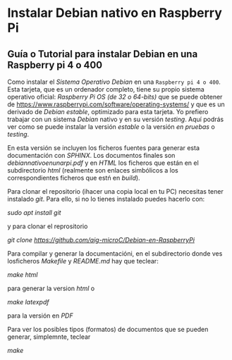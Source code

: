 # Instalar Debian nativo en Raspberry Pi

## Guía o Tutorial para instalar Debian en una Raspberry pi 4 o 400

Como instalar el *Sistema Operativo Debian* en una `Raspberry pi 4 o 400`. Esta tarjeta, que es un ordenador completo, tiene su propio sistema operativo oficial: *Raspberry Pi OS (de 32 o 64-bits)* que se puede obtener de https://www.raspberrypi.com/software/operating-systems/ y que es un derivado de *Debian* *estable*, optimizado para esta tarjeta. Yo prefiero trabajar con un sistema *Debian* nativo y en su versión *testing*. Aquí podrás ver como se puede instalar la versión *estable* o la versión *en pruebas* o *testing*.

En esta versión se incluyen los ficheros fuentes para generar esta documentación con *SPHINX*. Los documentos finales son *debiannativoenunarpi.pdf* y en *HTML* los ficheros que están en el subdirectorio *html* (realmente son enlaces simbólicos a los correspondientes ficheros que estń en *build*).

Para clonar el repositorio (ihacer una copia local en tu PC) necesitas tener instalado *git*. Para ello, si no lo tienes instalado puedes hacerlo con:

_sudo apt install git_

y para clonar el reprositorio

_git clone https://github.com/aig-microC/Debian-en-RaspberryPi_


Para compilar y generar la documentacióni, en el subdirectorio donde ves losficheros  _Makefile_ y _README.md_ hay que teclear:

_make html_

para generar la version *html* o

_make latexpdf_

para la versión en *PDF*

Para ver los posibles tipos (formatos) de documentos que se pueden generar, simplemnte, teclear

_make_
